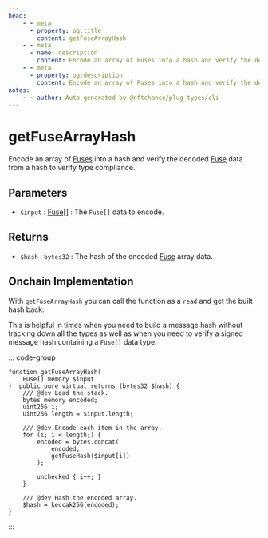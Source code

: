 ```yaml
---
head:
    - - meta
      - property: og:title
        content: getFuseArrayHash
    - - meta
      - name: description
        content: Encode an array of Fuses into a hash and verify the decoded data to verify type compliance.
    - - meta
      - property: og:description
        content: Encode an array of Fuses into a hash and verify the decoded data to verify type compliance.
notes:
    - - author: Auto generated by @nftchance/plug-types/cli
---
```


# getFuseArrayHash

Encode an array of [Fuses](/generated/base-types/Fuse) into a hash and verify the decoded [Fuse](/generated/base-types/Fuse) data from a hash to verify type compliance.

## Parameters

- `$input` : [Fuse[]](/generated/base-types/Fuse) : The `Fuse[]` data to encode.

## Returns

- `$hash` : `bytes32` : The hash of the encoded [Fuse](/generated/base-types/Fuse) array data.

## Onchain Implementation

With `getFuseArrayHash` you can call the function as a `read` and get the built hash back. 
    
This is helpful in times when you need to build a message hash without tracking down all the types as well as when you need to verify a signed message hash containing a `Fuse[]` data type.

::: code-group

``` solidity [Types.sol:getFuseArrayHash]
function getFuseArrayHash(
	Fuse[] memory $input
)  public pure virtual returns (bytes32 $hash) {
	/// @dev Load the stack.
	bytes memory encoded;
	uint256 i;
	uint256 length = $input.length;

	/// @dev Encode each item in the array.
	for (i; i < length;) {
		encoded = bytes.concat(
			encoded,
			getFuseHash($input[i])
		);

		unchecked { i++; }
	}
	
	/// @dev Hash the encoded array.
	$hash = keccak256(encoded);
}
``` 

:::
